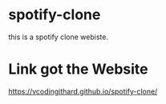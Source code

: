 # spotify-clone
this is a spotify clone webiste.
# Link got the Website
https://vcodingithard.github.io/spotify-clone/

